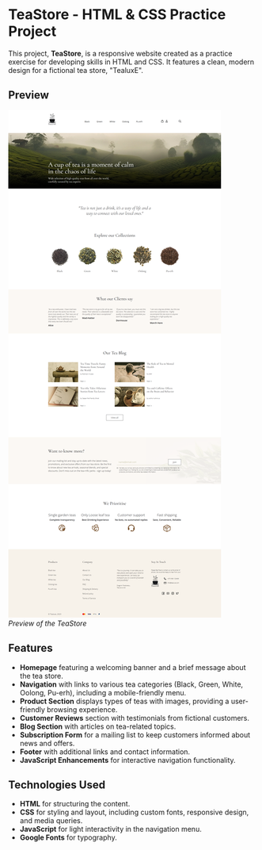 # TeaStore - HTML & CSS Practice Project

This project, **TeaStore**, is a responsive website created as a practice exercise for developing skills in HTML and CSS. It features a clean, modern design for a fictional tea store, "TealuxE".

## Preview

![TeaStore Preview](images/screenshot.png)  
*Preview of the TeaStore*

## Features

- **Homepage** featuring a welcoming banner and a brief message about the tea store.
- **Navigation** with links to various tea categories (Black, Green, White, Oolong, Pu-erh), including a mobile-friendly menu.
- **Product Section** displays types of teas with images, providing a user-friendly browsing experience.
- **Customer Reviews** section with testimonials from fictional customers.
- **Blog Section** with articles on tea-related topics.
- **Subscription Form** for a mailing list to keep customers informed about news and offers.
- **Footer** with additional links and contact information.
- **JavaScript Enhancements** for interactive navigation functionality.

## Technologies Used

- **HTML** for structuring the content.
- **CSS** for styling and layout, including custom fonts, responsive design, and media queries.
- **JavaScript** for light interactivity in the navigation menu.
- **Google Fonts** for typography.